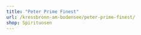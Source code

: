 ```yaml
---
title: "Peter Prime Finest"
url: /kressbronn-am-bodensee/peter-prime-finest/
shop: Spirituosen
---
```

